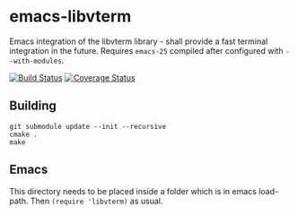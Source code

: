 # emacs-libvterm
Emacs integration of the libvterm library - shall provide a fast terminal integration in the future.
Requires `emacs-25` compiled after configured with `--with-modules`.

[![Build Status](https://travis-ci.org/ksjogo/emacs-libvterm.svg?branch=master)](https://travis-ci.org/ksjogo/emacs-libvterm)
[![Coverage Status](https://coveralls.io/repos/github/ksjogo/emacs-libvterm/badge.svg?branch=master)](https://coveralls.io/github/ksjogo/emacs-libvterm?branch=master)

## Building

``` shell
git submodule update --init --recursive
cmake .
make
```
## Emacs
This directory needs to be placed inside a folder which is in emacs load-path. Then `(require 'libvterm)` as usual.
